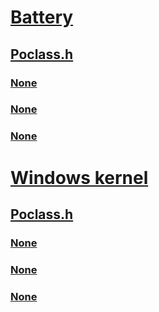 # [Battery](../_battery/index.md)
## [Poclass.h](index.md)
### [None](../poclass/ns-poclass-_battery_information.md)
### [None](../poclass/ns-poclass-_battery_manufacture_date.md)
### [None](../poclass/ns-poclass-_battery_status.md)
# [Windows kernel](../_kernel/index.md)
## [Poclass.h](index.md)
### [None](../poclass/nc-poclass-device_active_cooling.md)
### [None](../poclass/nc-poclass-device_passive_cooling.md)
### [None](../poclass/ns-poclass-_thermal_cooling_interface.md)
